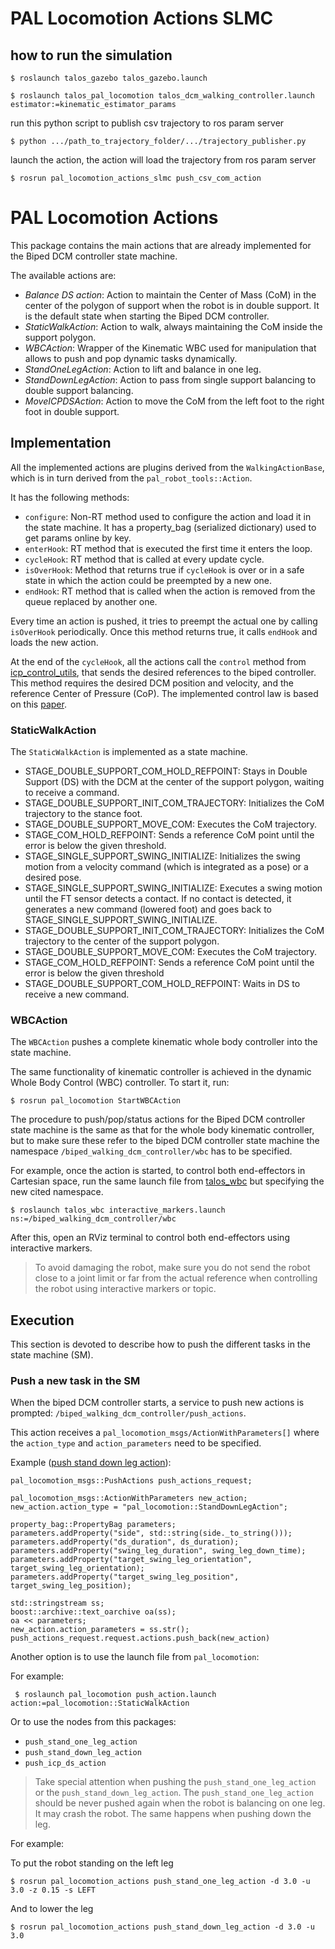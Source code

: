 
# PAL Locomotion Actions SLMC
## how to run the simulation
```
$ roslaunch talos_gazebo talos_gazebo.launch
``` 

```
$ roslaunch talos_pal_locomotion talos_dcm_walking_controller.launch estimator:=kinematic_estimator_params
```

run this python script to publish csv trajectory to ros param server
```
$ python .../path_to_trajectory_folder/.../trajectory_publisher.py
```


launch the action, the action will load the trajectory from ros param server
```
$ rosrun pal_locomotion_actions_slmc push_csv_com_action
```


# PAL Locomotion Actions

This package contains the main actions that are already implemented for the Biped DCM controller state machine.

The available actions are:
- *Balance DS action*: Action to maintain the Center of Mass (CoM) in the center of the polygon of support when the robot is in double support. It is the default state when starting the Biped DCM controller.
- *StaticWalkAction*: Action to walk, always maintaining the CoM inside the support polygon.
- *WBCAction*: Wrapper of the Kinematic WBC used for manipulation that allows to push and pop dynamic tasks dynamically.
- *StandOneLegAction*: Action to lift and balance in one leg.
- *StandDownLegAction*: Action to pass from single support balancing to double support balancing.
- *MoveICPDSAction*: Action to move the CoM from the left foot to the right foot in double support.

## Implementation

All the implemented actions are plugins derived from the `WalkingActionBase`, which is in turn derived from the `pal_robot_tools::Action`.

It has the following methods:
- `configure`: Non-RT method used to configure the action and load it in the state machine. It has a property_bag (serialized dictionary) used to get params online by key.
- `enterHook`: RT method that is executed the first time it enters the loop.
- `cycleHook`: RT method that is called at every update cycle.
- `isOverHook`: Method that returns true if `cycleHook` is over or in a safe state in which the action could be preempted by a new one.
- `endHook`: RT method that is called when the action is removed from the queue replaced by another one.

Every time an action is pushed, it tries to preempt the actual one by calling `isOverHook` periodically. Once this method returns true, it calls `endHook` and loads the new action.

At the end of the `cycleHook`, all the actions call the `control` method from [icp_control_utils](./src/icp_control_utils.cpp), that sends the desired references to the biped controller. This method requires the desired DCM position and velocity, and the reference Center of Pressure (CoP). The implemented control law is based on this [paper](https://ieeexplore.ieee.org/document/6094435).

### StaticWalkAction

The `StaticWalkAction` is implemented as a state machine.

* STAGE_DOUBLE_SUPPORT_COM_HOLD_REFPOINT: Stays in Double Support (DS) with the DCM at the center of the support polygon, waiting to receive a command.
* STAGE_DOUBLE_SUPPORT_INIT_COM_TRAJECTORY: Initializes the CoM trajectory to the stance foot.
* STAGE_DOUBLE_SUPPORT_MOVE_COM: Executes the CoM trajectory.
* STAGE_COM_HOLD_REFPOINT: Sends a reference CoM point until the error is below the given threshold.
* STAGE_SINGLE_SUPPORT_SWING_INITIALIZE: Initializes the swing motion from a velocity command (which is integrated as a pose) or a desired pose.
* STAGE_SINGLE_SUPPORT_SWING_INITIALIZE: Executes a swing motion until the FT sensor detects a contact. If no contact is detected, it generates a new command (lowered foot) and goes back to STAGE_SINGLE_SUPPORT_SWING_INITIALIZE.
* STAGE_DOUBLE_SUPPORT_INIT_COM_TRAJECTORY: Initializes the CoM trajectory to the center of the support polygon.
* STAGE_DOUBLE_SUPPORT_MOVE_COM: Executes the CoM trajectory.
* STAGE_COM_HOLD_REFPOINT: Sends a reference CoM point until the error is below the given threshold
* STAGE_DOUBLE_SUPPORT_COM_HOLD_REFPOINT: Waits in DS to receive a new command.

### WBCAction

The `WBCAction` pushes a complete kinematic whole body controller into the state machine.

The same functionality of kinematic controller is achieved in the dynamic Whole Body Control (WBC) controller.
To start it, run:
```
$ rosrun pal_locomotion StartWBCAction
```
The procedure to push/pop/status actions for the Biped DCM controller state machine is the same as that for the whole body kinematic controller, but to make sure these refer to the biped DCM controller state machine the namespace `/biped_walking_dcm_controller/wbc` has to be specified.

For example, once the action is started, to control both end-effectors in Cartesian space, run the same launch file from [talos_wbc](https://gitlab/control/talos_wbc) but specifying the new cited namespace.
```
$ roslaunch talos_wbc interactive_markers.launch ns:=/biped_walking_dcm_controller/wbc
```
After this, open an RViz terminal to control both end-effectors using interactive markers.

> To avoid damaging the robot, make sure you do not send the robot close to a joint limit or far from the actual reference when controlling the robot using interactive markers or topic.

## Execution

This section is devoted to describe how to push the different tasks in the state machine (SM).

### Push a new task in the SM

When the biped DCM controller starts, a service to push new actions is prompted: `/biped_walking_dcm_controller/push_actions`.

This action receives a `pal_locomotion_msgs/ActionWithParameters[]` where the `action_type` and `action_parameters` need to be specified.

Example ([push stand down leg action](./src/nodes/push_stand_down_leg_action.cpp)):
```
pal_locomotion_msgs::PushActions push_actions_request;

pal_locomotion_msgs::ActionWithParameters new_action;
new_action.action_type = "pal_locomotion::StandDownLegAction";

property_bag::PropertyBag parameters;
parameters.addProperty("side", std::string(side._to_string()));
parameters.addProperty("ds_duration", ds_duration);
parameters.addProperty("swing_leg_duration", swing_leg_down_time);
parameters.addProperty("target_swing_leg_orientation", target_swing_leg_orientation);
parameters.addProperty("target_swing_leg_position", target_swing_leg_position);

std::stringstream ss;
boost::archive::text_oarchive oa(ss);
oa << parameters;
new_action.action_parameters = ss.str();
push_actions_request.request.actions.push_back(new_action)
```
Another option is to use the launch file from `pal_locomotion`:
 
For example:
```
 $ roslaunch pal_locomotion push_action.launch action:=pal_locomotion::StaticWalkAction
``` 

Or to use the nodes from this packages:
- `push_stand_one_leg_action`
- `push_stand_down_leg_action`
- `push_icp_ds_action`

> Take special attention when pushing the `push_stand_one_leg_action` or the `push_stand_down_leg_action`. The `push_stand_one_leg_action` should be never pushed again when the robot is balancing on one leg. It may crash the robot. The same happens when pushing down the leg.

For example:

To put the robot standing on the left leg
```
$ rosrun pal_locomotion_actions push_stand_one_leg_action -d 3.0 -u 3.0 -z 0.15 -s LEFT
```
And to lower the leg
```
$ rosrun pal_locomotion_actions push_stand_down_leg_action -d 3.0 -u 3.0
```

